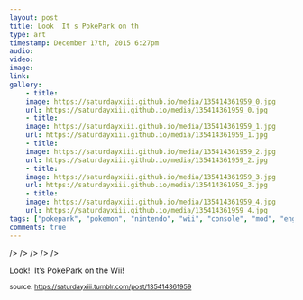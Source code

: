 ```yaml
---
layout: post
title: Look  It s PokePark on th
type: art
timestamp: December 17th, 2015 6:27pm
audio: 
video: 
image: 
link: 
gallery:
	- title: 
	image: https://saturdayxiii.github.io/media/135414361959_0.jpg
	url: https://saturdayxiii.github.io/media/135414361959_0.jpg
	- title: 
	image: https://saturdayxiii.github.io/media/135414361959_1.jpg
	url: https://saturdayxiii.github.io/media/135414361959_1.jpg
	- title: 
	image: https://saturdayxiii.github.io/media/135414361959_2.jpg
	url: https://saturdayxiii.github.io/media/135414361959_2.jpg
	- title: 
	image: https://saturdayxiii.github.io/media/135414361959_3.jpg
	url: https://saturdayxiii.github.io/media/135414361959_3.jpg
	- title: 
	image: https://saturdayxiii.github.io/media/135414361959_4.jpg
	url: https://saturdayxiii.github.io/media/135414361959_4.jpg
tags: ["pokepark", "pokemon", "nintendo", "wii", "console", "mod", "engraving", "paint", "pikachu", "art", "showcase"]
comments: true
---
```


 />
 />
 />
 />
 />
        
Look!  It’s PokePark on the Wii!
 
  
<small>source: https://saturdayxiii.tumblr.com/post/135414361959</small>